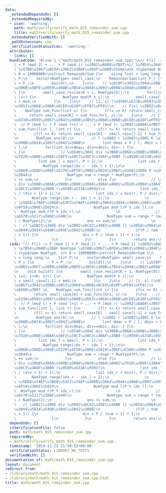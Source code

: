 ```yaml
---
data:
  _extendedDependsOn: []
  _extendedRequiredBy:
  - icon: ':warning:'
    path: math/verify/verify_math_015_remainder_sum.cpp
    title: math/verify/verify_math_015_remainder_sum.cpp
  _extendedVerifiedWith: []
  _pathExtension: cpp
  _verificationStatusIcon: ':warning:'
  attributes:
    links: []
  bundledCode: "#line 1 \"math/math_015_remainder_sum.cpp\"\n// F(i) := P (mod 1)\
    \ + P (mod 2) + ... + P (mod i) \u3092\u8A08\u7B97\n// \u7B54\u3048\u306F NumType\
    \ \u578B\u3067\u8FD4\u3063\u3066\u304F\u308B\ntemplate <typename NumType, int\
    \ K = 10000000>\nstruct RemainderSum {\n    using lint = long long;\n    lint\
    \ P;\n    vector<NumType> small_case;\n    RemainderSum(lint P_) {\n        P\
    \ = P_;\n        build();\n    }\n\n    // \u5C0F\u3055\u3044\u30B1\u30FC\u30B9\
    \u306B\u5BFE\u3059\u308B\u7B54\u3048\u3092\u899A\u3048\u308B\n    void build()\
    \ {\n        small_case.resize(K + 1, NumType(0));\n        for(lint i=1; i<=K;\
    \ i++) {\n            NumType mod(P % i);\n            small_case[i] = small_case[i-1]\
    \ + mod;\n        }\n    }\n\n    // [1, x] (\u9589\u533A\u9593\u3067\u3042\u308B\
    \u3053\u3068\u306B\u6CE8\u610F\uFF01\uFF01)\n    // F(x) \u3092\u8A08\u7B97 \n\
    \    NumType sum_func(lint x) {\n        if(x <= K) return small_case[x];\n  \
    \      return small_case[K] + sum_func(K+1, x);\n    }\n\n    // [l, r] (\u9589\
    \u533A\u9593\u3067\u3042\u308B\u3053\u3068\u306B\u6CE8\u610F\uFF01\uFF01)\n  \
    \  // P (mod l) + P (mod l+1) + ... + P (mod r) \u3092\u8A08\u7B97\n    NumType\
    \ sum_func(lint l, lint r) {\n        if(r <= K) return small_case[r] - small_case[l-1];\n\
    \        if(l <= K) return small_case[K] - small_case[l-1] + sum_func(K+1, r);\n\
    \n        NumType ans(0);\n        // l \u3082 r \u3082\u3001 K \u3092\u8D85\u3048\
    \u308B\u5024\u3067\u3042\u308B\n        lint dmax = P / l, dmin = P / r, num =\
    \ l;\n        for(lint div=dmax; div>=dmin; div--) {\n            if(div == 0)\
    \ {\n                // \u5546\u304C div \u306B\u306A\u308B\u3088\u3046\u306A\u8981\
    \u7D20\u306E\u30A4\u30F3\u30C7\u30C3\u30AF\u30B9 (\u9589\u533A\u9593)\n      \
    \          lint idx_l = max(l, P + 1);\n                lint idx_r = r;\n    \
    \            NumType range(idx_r - idx_l + 1);\n\n                // \u3053\u306E\
    \u3068\u304D\u306E\u5270\u4F59\u306E\u5024\u306F\u5168\u3066 P \u306B\u7B49\u3057\
    \u3044\n                NumType sum = range * NumType(P);\n                ans\
    \ += sum;\n            }\n            else {\n                // \u5546\u304C\
    \ div \u306B\u306A\u308B\u3088\u3046\u306A\u8981\u7D20\u306E\u30A4\u30F3\u30C7\
    \u30C3\u30AF\u30B9 (\u9589\u533A\u9593)\n                lint idx_l = max(l, P\
    \ / (div + 1) + 1);\n                lint idx_r = min(r, P / div);\n         \
    \       NumType range(idx_r - idx_l + 1);\n                \n                //\
    \ \u5DE6\u7AEF\u3068\u53F3\u7AEF\u306B\u3064\u3044\u3066\u3001\u305D\u306E\u5270\
    \u4F59\u306E\u5024\n                NumType mod_l(P % idx_l);\n              \
    \  NumType mod_r(P % idx_r);\n                \n                // \u7B49\u5DEE\
    \u6570\u5217\u306E\u548C\n                NumType sum = range * (mod_l + mod_r)\
    \ / NumType(2);\n                ans += sum;\n                \n             \
    \   // \u6B21\u306E div \u3092\u6C42\u3081\u308B (1 \u305A\u3064\u6E1B\u3089\u306A\
    \u3044\u5834\u5408\u304C\u3042\u308B)\n                if(P / num != P / (num\
    \ + 1)) {\n                    div = P / (num + 1) + 1;\n                    num++;\n\
    \                }\n            }\n        }\n        return ans;\n    }\n};\n"
  code: "// F(i) := P (mod 1) + P (mod 2) + ... + P (mod i) \u3092\u8A08\u7B97\n//\
    \ \u7B54\u3048\u306F NumType \u578B\u3067\u8FD4\u3063\u3066\u304F\u308B\ntemplate\
    \ <typename NumType, int K = 10000000>\nstruct RemainderSum {\n    using lint\
    \ = long long;\n    lint P;\n    vector<NumType> small_case;\n    RemainderSum(lint\
    \ P_) {\n        P = P_;\n        build();\n    }\n\n    // \u5C0F\u3055\u3044\
    \u30B1\u30FC\u30B9\u306B\u5BFE\u3059\u308B\u7B54\u3048\u3092\u899A\u3048\u308B\
    \n    void build() {\n        small_case.resize(K + 1, NumType(0));\n        for(lint\
    \ i=1; i<=K; i++) {\n            NumType mod(P % i);\n            small_case[i]\
    \ = small_case[i-1] + mod;\n        }\n    }\n\n    // [1, x] (\u9589\u533A\u9593\
    \u3067\u3042\u308B\u3053\u3068\u306B\u6CE8\u610F\uFF01\uFF01)\n    // F(x) \u3092\
    \u8A08\u7B97 \n    NumType sum_func(lint x) {\n        if(x <= K) return small_case[x];\n\
    \        return small_case[K] + sum_func(K+1, x);\n    }\n\n    // [l, r] (\u9589\
    \u533A\u9593\u3067\u3042\u308B\u3053\u3068\u306B\u6CE8\u610F\uFF01\uFF01)\n  \
    \  // P (mod l) + P (mod l+1) + ... + P (mod r) \u3092\u8A08\u7B97\n    NumType\
    \ sum_func(lint l, lint r) {\n        if(r <= K) return small_case[r] - small_case[l-1];\n\
    \        if(l <= K) return small_case[K] - small_case[l-1] + sum_func(K+1, r);\n\
    \n        NumType ans(0);\n        // l \u3082 r \u3082\u3001 K \u3092\u8D85\u3048\
    \u308B\u5024\u3067\u3042\u308B\n        lint dmax = P / l, dmin = P / r, num =\
    \ l;\n        for(lint div=dmax; div>=dmin; div--) {\n            if(div == 0)\
    \ {\n                // \u5546\u304C div \u306B\u306A\u308B\u3088\u3046\u306A\u8981\
    \u7D20\u306E\u30A4\u30F3\u30C7\u30C3\u30AF\u30B9 (\u9589\u533A\u9593)\n      \
    \          lint idx_l = max(l, P + 1);\n                lint idx_r = r;\n    \
    \            NumType range(idx_r - idx_l + 1);\n\n                // \u3053\u306E\
    \u3068\u304D\u306E\u5270\u4F59\u306E\u5024\u306F\u5168\u3066 P \u306B\u7B49\u3057\
    \u3044\n                NumType sum = range * NumType(P);\n                ans\
    \ += sum;\n            }\n            else {\n                // \u5546\u304C\
    \ div \u306B\u306A\u308B\u3088\u3046\u306A\u8981\u7D20\u306E\u30A4\u30F3\u30C7\
    \u30C3\u30AF\u30B9 (\u9589\u533A\u9593)\n                lint idx_l = max(l, P\
    \ / (div + 1) + 1);\n                lint idx_r = min(r, P / div);\n         \
    \       NumType range(idx_r - idx_l + 1);\n                \n                //\
    \ \u5DE6\u7AEF\u3068\u53F3\u7AEF\u306B\u3064\u3044\u3066\u3001\u305D\u306E\u5270\
    \u4F59\u306E\u5024\n                NumType mod_l(P % idx_l);\n              \
    \  NumType mod_r(P % idx_r);\n                \n                // \u7B49\u5DEE\
    \u6570\u5217\u306E\u548C\n                NumType sum = range * (mod_l + mod_r)\
    \ / NumType(2);\n                ans += sum;\n                \n             \
    \   // \u6B21\u306E div \u3092\u6C42\u3081\u308B (1 \u305A\u3064\u6E1B\u3089\u306A\
    \u3044\u5834\u5408\u304C\u3042\u308B)\n                if(P / num != P / (num\
    \ + 1)) {\n                    div = P / (num + 1) + 1;\n                    num++;\n\
    \                }\n            }\n        }\n        return ans;\n    }\n};\n"
  dependsOn: []
  isVerificationFile: false
  path: math/math_015_remainder_sum.cpp
  requiredBy:
  - math/verify/verify_math_015_remainder_sum.cpp
  timestamp: '2019-11-22 21:50:52+09:00'
  verificationStatus: LIBRARY_NO_TESTS
  verifiedWith: []
documentation_of: math/math_015_remainder_sum.cpp
layout: document
redirect_from:
- /library/math/math_015_remainder_sum.cpp
- /library/math/math_015_remainder_sum.cpp.html
title: math/math_015_remainder_sum.cpp
---
```

